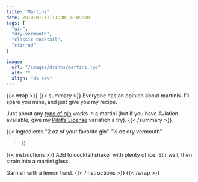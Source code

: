 ```yaml
---
title: "Martini"
date: 2018-01-13T11:30:58-05:00
tags: [
  "gin",
  "dry-vermouth",
  "classic-cocktail",
  "stirred"
]

image:
  url: "/images/drinks/martini.jpg"
  alt: ""
  align: "0% 50%"
---
```

{{< wrap >}}
{{< summary >}}
Everyone has an opinion about martinis. I’ll spare you mine, and just give you my recipe.

Just about any [type of gin](/ingredients/gin/) works in a martini (but if you have Aviation available, give my [Pilot’s License](/drinks/pilots-license) variation a try).
{{< /summary >}}

{{< ingredients
"2 oz of your favorite gin"
"½ oz dry vermouth"
>}}

{{< instructions >}}
Add to cocktail shaker with plenty of ice. Stir well, then strain into a martini glass.

Garnish with a lemon twist.
{{< /instructions >}}
{{< /wrap >}}
